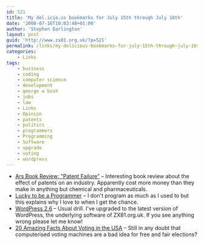```yaml
---
id: 521
title: 'My del.icio.us bookmarks for July 15th through July 16th'
date: '2008-07-16T10:03:48+01:00'
author: 'Stephen Darlington'
layout: post
guid: 'http://www.zx81.org.uk/?p=521'
permalink: /links/my-delicious-bookmarks-for-july-15th-through-july-16th.html
categories:
    - Links
tags:
    - business
    - coding
    - computer science
    - development
    - george w bush
    - jobs
    - law
    - Links
    - Opinion
    - patents
    - politics
    - programmers
    - Programming
    - Software
    - upgrade
    - voting
    - wordpress
---
```


- [Ars Book Review: "Patent Failure"](http://arstechnica.com/articles/culture/book-review-7-08.ars) – Interesting book review about the effect of patents on an industry. Apparently cost more money than they make in anything but chemical and pharmaceuticals.
- [Lucky to be a Programmer](http://duartes.org/gustavo/blog/post/lucky-to-be-a-programmer) – I don't program as much as I used to but this explains why I love to when I get the chance.
- [WordPress 2.6](http://wordpress.org/development/2008/07/wordpress-26-tyner/) – Usual drill. I've upgraded to the latest version of WordPress, the underlying software of ZX81.org.uk. If you see anything wrong please let me know!
- [20 Amazing Facts About Voting in the USA](http://nightweed.com/printableusavotefacts.html) – Still in any doubt that computerised voting machines are a bad idea for free and fair elections?